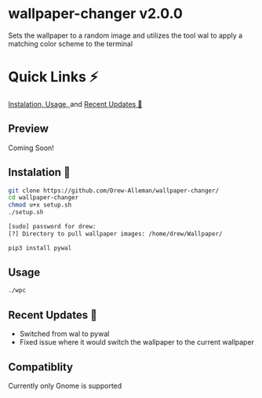 # wallpaper-changer v2.0.0
Sets the wallpaper to a random image and utilizes the tool wal to apply a matching color scheme to the terminal

# Quick Links ⚡
 [Instalation, ](#instalation) [Usage, ](#usage) and [Recent Updates 🎉](#recent_updates)

## Preview
Coming Soon!

<a name="instalation"></a>
## Instalation 🔨 
```bash
git clone https://github.com/Drew-Alleman/wallpaper-changer/
cd wallpaper-changer
chmod u+x setup.sh
./setup.sh

[sudo] password for drew: 
[?] Directory to pull wallpaper images: /home/drew/Wallpaper/

pip3 install pywal
```
<a name="usage"></a>
## Usage 
```bash
./wpc
```
<a name="recent_updates"></a>
## Recent Updates 🎉
* Switched from wal to pywal
* Fixed issue where it would switch the wallpaper to the current wallpaper

## Compatiblity
Currently only Gnome is supported

